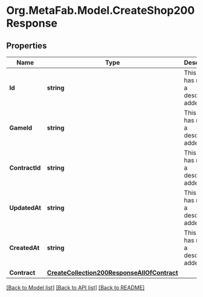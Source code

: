
# Org.MetaFab.Model.CreateShop200Response

## Properties

Name | Type | Description | Notes
------------ | ------------- | ------------- | -------------
**Id** | **string** | This field has not had a description added. | [optional] 
**GameId** | **string** | This field has not had a description added. | [optional] 
**ContractId** | **string** | This field has not had a description added. | [optional] 
**UpdatedAt** | **string** | This field has not had a description added. | [optional] 
**CreatedAt** | **string** | This field has not had a description added. | [optional] 
**Contract** | [**CreateCollection200ResponseAllOfContract**](CreateCollection200ResponseAllOfContract.md) |  | [optional] 

[[Back to Model list]](../README.md#documentation-for-models)
[[Back to API list]](../README.md#documentation-for-api-endpoints)
[[Back to README]](../README.md)

